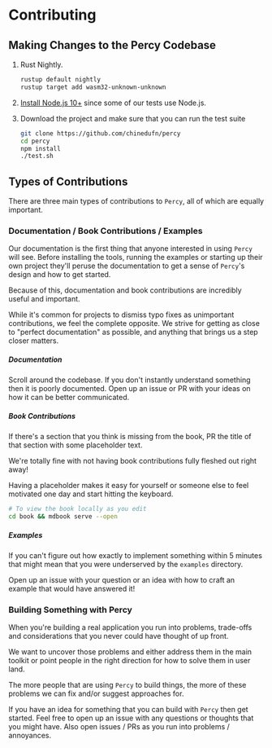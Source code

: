 # Contributing

## Making Changes to the Percy Codebase

1. Rust Nightly.

    ```sh
    rustup default nightly
    rustup target add wasm32-unknown-unknown
    ```
2. [Install Node.js 10+](https://github.com/creationix/nvm#installation) since some of our tests use Node.js.

3. Download the project and make sure that you can run the test suite

    ```sh
    git clone https://github.com/chinedufn/percy
    cd percy
    npm install
    ./test.sh
    ```

## Types of Contributions

There are three main types of contributions to `Percy`, all of which are equally important.

### Documentation / Book Contributions / Examples

Our documentation is the first thing that anyone interested in using `Percy` will see.
Before installing the tools, running the examples or starting up their own project they'll
peruse the documentation to get a sense of `Percy`'s design and how to get started.

Because of this, documentation and book contributions are incredibly useful and important.

While it's common for projects to dismiss typo fixes as unimportant contributions, we feel
the complete opposite. We strive for getting as close to "perfect documentation" as possible,
and anything that brings us a step closer matters.

##### Documentation

Scroll around the codebase. If you don't instantly understand something then it is poorly
documented. Open up an issue or PR with your ideas on how it can be better communicated.

##### Book Contributions

If there's a section that you think is missing from the book, PR the title of that section
with some placeholder text.

We're totally fine with not having book contributions fully fleshed out right away!

Having a placeholder makes it easy for yourself or someone else to feel motivated one day
and start hitting the keyboard.

```sh
# To view the book locally as you edit
cd book && mdbook serve --open
```

##### Examples

If you can't figure out how exactly to implement something within 5 minutes that might mean
that you were underserved by the `examples` directory.

Open up an issue with your question or an idea with how to craft an example that would have
answered it!

### Building Something with Percy

When you're building a real application you run into problems, trade-offs and considerations
that you never could have thought of up front.

We want to uncover those problems and either address them in the main toolkit or point
people in the right direction for how to solve them in user land.

The more people that are using `Percy` to build things, the more of these problems we can
fix and/or suggest approaches for.

If you have an idea for something that you can build with `Percy` then get started. Feel
free to open up an issue with any questions or thoughts that you might have. Also open
issues / PRs as you run into problems / annoyances.
